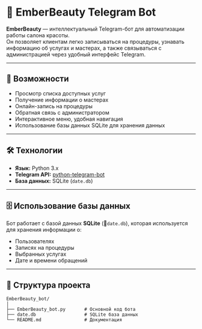 # 💄 EmberBeauty Telegram Bot

**EmberBeauty** — интеллектуальный Telegram-бот для автоматизации работы салона красоты.  
Он позволяет клиентам легко записываться на процедуры, узнавать информацию об услугах и мастерах, а также связываться с администрацией через удобный интерфейс Telegram.

---

## 📌 Возможности

- Просмотр списка доступных услуг
- Получение информации о мастерах
- Онлайн-запись на процедуры
- Обратная связь с администратором
- Интерактивное меню, удобная навигация
- Использование базы данных SQLite для хранения данных

---

## 🛠️ Технологии

- **Язык:** Python 3.x  
- **Telegram API:** [python-telegram-bot](https://github.com/python-telegram-bot/python-telegram-bot)  
- **База данных:** SQLite (`date.db`)

---

## 🗄️ Использование базы данных

Бот работает с базой данных **SQLite** (📂`date.db`), которая используется для хранения информации о:

- Пользователях
- Записях на процедуры
- Выбранных услугах
- Дате и времени обращений

---

## 🧩 Структура проекта

```
EmberBeauty_bot/
│
├── EmberBeauty_bot.py       # Основной код бота
├── date.db                  # SQLite база данных
└── README.md                # Документация
```

